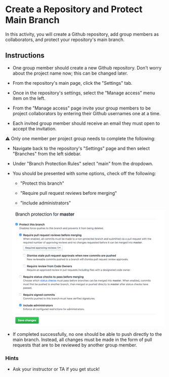 # Create a Repository and Protect Main Branch

In this activity, you will create a Github repository, add group members as collaborators, and protect your repository's main branch.

## Instructions

* One group member should create a new Github repository. Don't worry about the project name now; this can be changed later.

* From the repository's main page, click the "Settings" tab.

* Once in the repository's settings, select the "Manage access" menu item on the left.

* From the "Manage access" page invite your group members to be project collaborators by entering their Github usernames one at a time.

* Each invited group member should receive an email they must open to accept the invitation.

⚠️ Only one member per project group needs to complete the following: 

* Navigate back to the repository's "Settings" page and then select "Branches" from the left sidebar.

* Under "Branch Protection Rules" select "main" from the dropdown.

* You should be presented with some options, check off the following:

  * "Protect this branch"

  * "Require pull request reviews before merging"

  * "Include administrators"

  ![Protect Branch](Images/01-Protect.png)

* If completed successfully, no one should be able to push directly to the main branch. Instead, all changes must be made in the form of pull requests that are to be reviewed by another group member.

### Hints

* Ask your instructor or TA if you get stuck!
